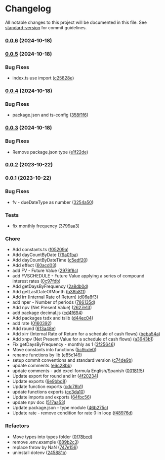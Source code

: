 # Changelog

All notable changes to this project will be documented in this file. See [standard-version](https://github.com/conventional-changelog/standard-version) for commit guidelines.

### [0.0.6](https://github.com/ezemgaray/financial-fns/compare/v0.0.5...v0.0.6) (2024-10-18)

### [0.0.5](https://github.com/ezemgaray/financial-fns/compare/v0.0.4...v0.0.5) (2024-10-18)


### Bug Fixes

* index.ts use import ([c25828e](https://github.com/ezemgaray/financial-fns/commit/c25828e3dadacad9f211dc0a08def2c05b83cf9c))

### [0.0.4](https://github.com/ezemgaray/financial-fns/compare/v0.0.3...v0.0.4) (2024-10-18)


### Bug Fixes

* package.json and ts-config ([358f1f6](https://github.com/ezemgaray/financial-fns/commit/358f1f6287c3d1b01af7b0e7bf59d3aab1f6d6ad))

### [0.0.3](https://github.com/ezemgaray/financial-fns/compare/v0.0.2...v0.0.3) (2024-10-18)


### Bug Fixes

* Remove package.json type ([e1f22de](https://github.com/ezemgaray/financial-fns/commit/e1f22def59fd7010b62a3b975aa1aee96f59e957))

### [0.0.2](https://github.com/ezemgaray/financial-fns/compare/v0.0.1...v0.0.2) (2023-10-22)

### 0.0.1 (2023-10-22)


### Bug Fixes

* fv - dueDateType as number ([3254a50](https://github.com/ezemgaray/financial-fns/commit/3254a502050927cc143f1f298fb432b026c3a7f1))


### Tests

* fix monthly frequency ([3799aa3](https://github.com/ezemgaray/financial-fns/commit/3799aa33efb7ae8af5ae1519f6f030759fd5b218))


### Chore

* Add constants.ts ([f05209a](https://github.com/ezemgaray/financial-fns/commit/f05209af9953cb5fc3e089114a74a850833e6d32))
* Add dayCountByDate ([79a01ba](https://github.com/ezemgaray/financial-fns/commit/79a01ba0f5e256a75858dc89d331898460458364))
* Add dayCountByDateTime ([c5edf20](https://github.com/ezemgaray/financial-fns/commit/c5edf20b0f065d08422b1ec92f68c812fa448000))
* Add effect ([60acd03](https://github.com/ezemgaray/financial-fns/commit/60acd0332d8592aada344e60ce681ded971875d1))
* add FV - Future Value ([2979f8c](https://github.com/ezemgaray/financial-fns/commit/2979f8c9ae618915b4d512a26a3791609890bf41))
* add FVSCHEDULE - Future Value applying a series of compound interest rates ([0c97fdb](https://github.com/ezemgaray/financial-fns/commit/0c97fdb29dc21d0aeeaf4ed310a5e4300854d7a7))
* Add getDaysByFrequency ([2a8db0d](https://github.com/ezemgaray/financial-fns/commit/2a8db0d22a1162f5e1a8e140060cd6ce30b77d1f))
* Add getLastDateOfMonth ([b38b811](https://github.com/ezemgaray/financial-fns/commit/b38b811429c230a4e38a9121c5dd09ed7700a620))
* Add irr (Internal Rate of Return) ([d06a8f3](https://github.com/ezemgaray/financial-fns/commit/d06a8f3fb8e322ce573492b96e9bbb8a6a25fd6d))
* add nper - Number of periods ([786135d](https://github.com/ezemgaray/financial-fns/commit/786135d9acdab1af444d348c2e4a79742b74fea0))
* Add npv (Net Present Value) ([2627e13](https://github.com/ezemgaray/financial-fns/commit/2627e13d8ee664970387e8e573bc4a62b24ba072))
* add package decimal.js ([cd4f694](https://github.com/ezemgaray/financial-fns/commit/cd4f694b4903300fe1cd5a8bcf50a2b41d0269c0))
* Add packages tsdx and tslib ([d44ec04](https://github.com/ezemgaray/financial-fns/commit/d44ec0480aef0925124fa55ae7e634d1d8c5b545))
* add rate ([0160392](https://github.com/ezemgaray/financial-fns/commit/0160392d011853a30adf837a0d1e0c40aa818ac0))
* Add round ([613a48e](https://github.com/ezemgaray/financial-fns/commit/613a48e4b811480819be1a33cbcdaef21ca919b9))
* Add xirr (Internal Rate of Return for a schedule of cash flows) ([beba54a](https://github.com/ezemgaray/financial-fns/commit/beba54aa44060322d536cf5260a808065f5fbaa4))
* Add xnpv (Net Present Value for a schedule of cash flows) ([a3943b1](https://github.com/ezemgaray/financial-fns/commit/a3943b11f3e56d305b819de8b3a5b75eac703f80))
* Fix getDaysByFrequency - monthly as 1 ([3f25646](https://github.com/ezemgaray/financial-fns/commit/3f25646b8d8f1f8c369c0a4d8be97b445b772272))
* Move constants into functions ([5c9cde0](https://github.com/ezemgaray/financial-fns/commit/5c9cde0d34760d3c86f7629be76ff60a2ad3e632))
* rename functions by lib ([e85c149](https://github.com/ezemgaray/financial-fns/commit/e85c1498a17d04fc605b9efd799db19db7a6fb0d))
* setup commit conventions and standard version ([c74de9b](https://github.com/ezemgaray/financial-fns/commit/c74de9bce9b02d1b183091438919a60b7ec4e1a9))
* update comments ([e6c28bb](https://github.com/ezemgaray/financial-fns/commit/e6c28bb389cb8519ccb4d5b6749ddfcba5a19f53))
* update comments - add excel formula English/Spanish ([00181f5](https://github.com/ezemgaray/financial-fns/commit/00181f55c950c5ab42cc10d1d29a10d99d74fe49))
* Update export for round and irr ([4f20234](https://github.com/ezemgaray/financial-fns/commit/4f202343e66d1b59e34607a541f2319412fa5ef3))
* Update exports ([6e9bbd8](https://github.com/ezemgaray/financial-fns/commit/6e9bbd8ae1a8d25dd6057362d190eec92caf9226))
* Update function exports ([cdc78b1](https://github.com/ezemgaray/financial-fns/commit/cdc78b107953cf41e76012898e356ad0b2252e1a))
* update functions exports ([cc3da10](https://github.com/ezemgaray/financial-fns/commit/cc3da1001e66823ba4274f72e20438662807e7e8))
* Update imports and exports ([64fbc56](https://github.com/ezemgaray/financial-fns/commit/64fbc562d004d17479ad621e05eba7a854c78bc2))
* update npv doc ([517aa53](https://github.com/ezemgaray/financial-fns/commit/517aa537e6e2537c8e3d91255bdcbdd9caeedff7))
* Update package.json - type module ([46b275c](https://github.com/ezemgaray/financial-fns/commit/46b275cc4b090bfe450c13fb867a83702e1b301a))
* Update rate - remove condition for rate 0 in loop ([f48976d](https://github.com/ezemgaray/financial-fns/commit/f48976dc2c7e0ab587c68daec4196f279dd53871))


### Refactors

* Move types into types folder ([0f78bcd](https://github.com/ezemgaray/financial-fns/commit/0f78bcd3a015865df50b9e32692c9882e83f65c2))
* remove .env.example ([689b2c3](https://github.com/ezemgaray/financial-fns/commit/689b2c336f4a5845e48ec8404d57596f4fef8da3))
* replace throw by NaN ([747e156](https://github.com/ezemgaray/financial-fns/commit/747e1563c4d75b519547aa7d5293b55eebbeabde))
* uninstall dotenv ([245881b](https://github.com/ezemgaray/financial-fns/commit/245881b06a1fac69e09c42ebe9a8ecc4aaa0b0ee))
